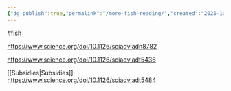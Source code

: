 ```yaml
---
{"dg-publish":true,"permalink":"/more-fish-reading/","created":"2025-10-23T17:42:43.429+01:00","updated":"2025-10-23T18:06:08.669+01:00"}
---
```


#fish 

https://www.science.org/doi/10.1126/sciadv.adn8782 

https://www.science.org/doi/10.1126/sciadv.adt5436

[[Subsidies\|Subsidies]]: https://www.science.org/doi/10.1126/sciadv.adt5484
